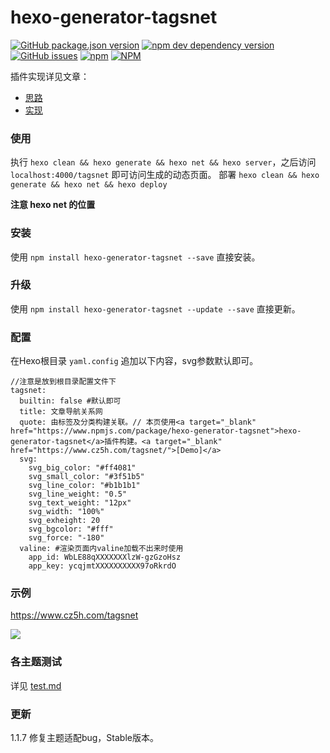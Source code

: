 # hexo-generator-tagsnet

[![GitHub package.json version](https://img.shields.io/github/package-json/v/TianZonglin/hexo-generator-tagsnet)](https://www.npmjs.com/package/hexo-generator-tagsnet)
[![npm dev dependency version](https://img.shields.io/npm/dependency-version/hexo-generator-tagsnet/dev/hexo)](https://www.npmjs.com/package/hexo-generator-tagsnet)
[![GitHub issues](https://img.shields.io/github/issues-raw/TianZonglin/hexo-generator-tagsnet)](https://github.com/TianZonglin/hexo-generator-tagsnet/issues)
[![npm](https://img.shields.io/npm/dt/hexo-generator-tagsnet)](https://www.npmjs.com/package/hexo-generator-tagsnet)
[![NPM](https://img.shields.io/npm/l/hexo-generator-tagsnet)](https://github.com/TianZonglin/hexo-generator-tagsnet/blob/main/LICENSE)

插件实现详见文章：

- [思路](https://www.cz5h.com/article/65a9.html)
- [实现](https://www.cz5h.com/article/99a8.html)

### 使用

执行 `hexo clean && hexo generate && hexo net && hexo server`，之后访问 `localhost:4000/tagsnet` 即可访问生成的动态页面。
部署 `hexo clean && hexo generate && hexo net && hexo deploy`
 
**注意 hexo net 的位置**


### 安装

使用 `npm install hexo-generator-tagsnet --save` 直接安装。

### 升级

使用 `npm install hexo-generator-tagsnet --update --save` 直接更新。

### 配置

在Hexo根目录 `yaml.config` 追加以下内容，svg参数默认即可。

```
//注意是放到根目录配置文件下
tagsnet:
  builtin: false #默认即可
  title: 文章导航关系网
  quote: 由标签及分类构建关联。// 本页使用<a target="_blank" href="https://www.npmjs.com/package/hexo-generator-tagsnet">hexo-generator-tagsnet</a>插件构建。<a target="_blank" href="https://www.cz5h.com/tagsnet/">[Demo]</a>
  svg:
    svg_big_color: "#ff4081"
    svg_small_color: "#3f51b5"
    svg_line_color: "#b1b1b1"
    svg_line_weight: "0.5"
    svg_text_weight: "12px"
    svg_width: "100%"
    svg_exheight: 20
    svg_bgcolor: "#fff"
    svg_force: "-180"
  valine: #渲染页面内valine加载不出来时使用
    app_id: WbLE88qXXXXXXXlzW-gzGzoHsz
    app_key: ycqjmtXXXXXXXXXX97oRkrdO
```


### 示例

https://www.cz5h.com/tagsnet

![](https://cdn.jsdelivr.net/gh/TianZonglin/tuchuang/img/20210206005600.png)


### 各主题测试

详见 [test.md](https://github.com/TianZonglin/hexo-generator-tagsnet/blob/main/test.md)

### 更新

1.1.7 修复主题适配bug，Stable版本。